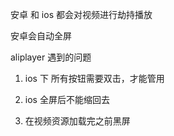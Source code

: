 
 安卓 和 ios 都会对视频进行劫持播放


 安卓会自动全屏











 aliplayer 遇到的问题
 1. ios 下 所有按钮需要双击，才能管用

 2. ios 全屏后不能缩回去

 3. 在视频资源加载完之前黑屏


